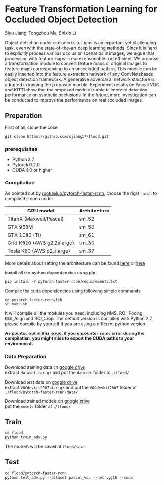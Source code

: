 # Feature Transformation Learning for Occluded Object Detection

Siyu Jiang, Tongzhou Mu, Shixin Li

Object detection under occluded situations is an important yet challenging task, even with the state-of-the-art deep learning methods. Since it is hard to explicitly process various occlusion scenarios in images, we argue that processing with feature maps is more reasonable and efficient. We propose a transformation module to convert feature maps of original images to feature maps corresponding
to an unoccluded pattern. This module can be easily inserted into the feature extraction network of any ConvNetsbased object detection framework. A generative adversarial network structure is adopted in training the proposed module. Experiment results on Pascal VOC and KITTI show that the proposed module is able to improve detection performance on synthetic occlusions. In the future, more investigation can be conducted to improve the performance on real occluded images.

## Preparation 


First of all, clone the code
```
git clone https://github.com/sjiang17/flood.git
```

### prerequisites

* Python 2.7
* Pytorch 0.2.0
* CUDA 8.0 or higher

### Compilation

As pointed out by [ruotianluo/pytorch-faster-rcnn](https://github.com/ruotianluo/pytorch-faster-rcnn), choose the right `-arch` to compile the cuda code:

  | GPU model  | Architecture |
  | ------------- | ------------- |
  | TitanX (Maxwell/Pascal) | sm_52 |
  | GTX 960M | sm_50 |
  | GTX 1080 (Ti) | sm_61 |
  | Grid K520 (AWS g2.2xlarge) | sm_30 |
  | Tesla K80 (AWS p2.xlarge) | sm_37 |
  
More details about setting the architecture can be found [here](https://developer.nvidia.com/cuda-gpus) or [here](http://arnon.dk/matching-sm-architectures-arch-and-gencode-for-various-nvidia-cards/)

Install all the python dependencies using pip:
```
pip install -r pytorch-faster-rcnn/requirements.txt
```

Compile the cuda dependencies using following simple commands:

```
cd pytorch-faster-rcnn/lib
sh make.sh
```

It will compile all the modules you need, including NMS, ROI_Pooing, ROI_Align and ROI_Crop. The default version is compiled with Python 2.7, please compile by yourself if you are using a different python version.

**As pointed out in this [issue](https://github.com/jwyang/faster-rcnn.pytorch/issues/16), if you encounter some error during the compilation, you might miss to export the CUDA paths to your environment.**


### Data Preparation
Download training data on [google drive](https://)</br>
extract `dataset.tar.gz` and put the `dataset` folder at `./flood/`

Download test data on [google drive]()</br>
extract `VOCdevkit2007.tar.gz` and put the `VOCdevkit2007` folder at `./flood/pytorch-faster-rcnn/data/`

Download trained models on [google drive]()</br>
put the `models` folder at `./flood/`


## Train

```
cd flood 
python train_adv.py
```
The models will be saved at `flood/save`

## Test

```
cd flood/pytorch-faster-rcnn
python test_adv.py --dataset pascal_voc --net vgg16 --cuda
```
